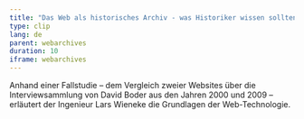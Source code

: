 ```yaml
---
title: "Das Web als historisches Archiv - was Historiker wissen sollten"
type: clip
lang: de
parent: webarchives
duration: 10
iframe: webarchives
---
```


Anhand einer Fallstudie – dem Vergleich zweier Websites über die Interviewsammlung von David Boder aus den Jahren 2000 und 2009 – erläutert der Ingenieur Lars Wieneke die Grundlagen der Web-Technologie.


<!-- more -->
